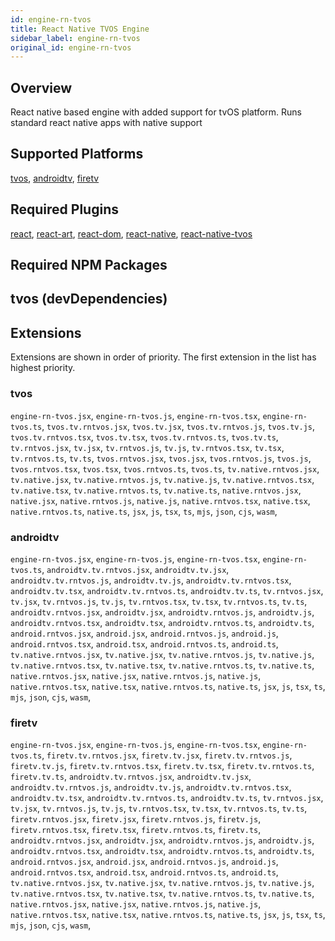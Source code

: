 ```yaml
---
id: engine-rn-tvos
title: React Native TVOS Engine
sidebar_label: engine-rn-tvos
original_id: engine-rn-tvos
---
```


<!--AUTO_GENERATED_START-->


## Overview

React native based engine with added support for tvOS platform. Runs standard react native apps with native support

## Supported Platforms

[tvos](platforms/tvos.md), [androidtv](platforms/androidtv.md), [firetv](platforms/firetv.md)

## Required Plugins

[react](../plugins/overview#react), [react-art](../plugins/overview#react-art), [react-dom](../plugins/overview#react-dom), [react-native](../plugins/overview#react-native), [react-native-tvos](../plugins/overview#react-native-tvos)

## Required NPM Packages

tvos (devDependencies)
  - 








## Extensions

Extensions are shown in order of priority. The first extension in the list has highest priority.

### tvos

`engine-rn-tvos.jsx`, `engine-rn-tvos.js`, `engine-rn-tvos.tsx`, `engine-rn-tvos.ts`, `tvos.tv.rntvos.jsx`, `tvos.tv.jsx`, `tvos.tv.rntvos.js`, `tvos.tv.js`, `tvos.tv.rntvos.tsx`, `tvos.tv.tsx`, `tvos.tv.rntvos.ts`, `tvos.tv.ts`, `tv.rntvos.jsx`, `tv.jsx`, `tv.rntvos.js`, `tv.js`, `tv.rntvos.tsx`, `tv.tsx`, `tv.rntvos.ts`, `tv.ts`, `tvos.rntvos.jsx`, `tvos.jsx`, `tvos.rntvos.js`, `tvos.js`, `tvos.rntvos.tsx`, `tvos.tsx`, `tvos.rntvos.ts`, `tvos.ts`, `tv.native.rntvos.jsx`, `tv.native.jsx`, `tv.native.rntvos.js`, `tv.native.js`, `tv.native.rntvos.tsx`, `tv.native.tsx`, `tv.native.rntvos.ts`, `tv.native.ts`, `native.rntvos.jsx`, `native.jsx`, `native.rntvos.js`, `native.js`, `native.rntvos.tsx`, `native.tsx`, `native.rntvos.ts`, `native.ts`, `jsx`, `js`, `tsx`, `ts`, `mjs`, `json`, `cjs`, `wasm`, 
### androidtv

`engine-rn-tvos.jsx`, `engine-rn-tvos.js`, `engine-rn-tvos.tsx`, `engine-rn-tvos.ts`, `androidtv.tv.rntvos.jsx`, `androidtv.tv.jsx`, `androidtv.tv.rntvos.js`, `androidtv.tv.js`, `androidtv.tv.rntvos.tsx`, `androidtv.tv.tsx`, `androidtv.tv.rntvos.ts`, `androidtv.tv.ts`, `tv.rntvos.jsx`, `tv.jsx`, `tv.rntvos.js`, `tv.js`, `tv.rntvos.tsx`, `tv.tsx`, `tv.rntvos.ts`, `tv.ts`, `androidtv.rntvos.jsx`, `androidtv.jsx`, `androidtv.rntvos.js`, `androidtv.js`, `androidtv.rntvos.tsx`, `androidtv.tsx`, `androidtv.rntvos.ts`, `androidtv.ts`, `android.rntvos.jsx`, `android.jsx`, `android.rntvos.js`, `android.js`, `android.rntvos.tsx`, `android.tsx`, `android.rntvos.ts`, `android.ts`, `tv.native.rntvos.jsx`, `tv.native.jsx`, `tv.native.rntvos.js`, `tv.native.js`, `tv.native.rntvos.tsx`, `tv.native.tsx`, `tv.native.rntvos.ts`, `tv.native.ts`, `native.rntvos.jsx`, `native.jsx`, `native.rntvos.js`, `native.js`, `native.rntvos.tsx`, `native.tsx`, `native.rntvos.ts`, `native.ts`, `jsx`, `js`, `tsx`, `ts`, `mjs`, `json`, `cjs`, `wasm`, 
### firetv

`engine-rn-tvos.jsx`, `engine-rn-tvos.js`, `engine-rn-tvos.tsx`, `engine-rn-tvos.ts`, `firetv.tv.rntvos.jsx`, `firetv.tv.jsx`, `firetv.tv.rntvos.js`, `firetv.tv.js`, `firetv.tv.rntvos.tsx`, `firetv.tv.tsx`, `firetv.tv.rntvos.ts`, `firetv.tv.ts`, `androidtv.tv.rntvos.jsx`, `androidtv.tv.jsx`, `androidtv.tv.rntvos.js`, `androidtv.tv.js`, `androidtv.tv.rntvos.tsx`, `androidtv.tv.tsx`, `androidtv.tv.rntvos.ts`, `androidtv.tv.ts`, `tv.rntvos.jsx`, `tv.jsx`, `tv.rntvos.js`, `tv.js`, `tv.rntvos.tsx`, `tv.tsx`, `tv.rntvos.ts`, `tv.ts`, `firetv.rntvos.jsx`, `firetv.jsx`, `firetv.rntvos.js`, `firetv.js`, `firetv.rntvos.tsx`, `firetv.tsx`, `firetv.rntvos.ts`, `firetv.ts`, `androidtv.rntvos.jsx`, `androidtv.jsx`, `androidtv.rntvos.js`, `androidtv.js`, `androidtv.rntvos.tsx`, `androidtv.tsx`, `androidtv.rntvos.ts`, `androidtv.ts`, `android.rntvos.jsx`, `android.jsx`, `android.rntvos.js`, `android.js`, `android.rntvos.tsx`, `android.tsx`, `android.rntvos.ts`, `android.ts`, `tv.native.rntvos.jsx`, `tv.native.jsx`, `tv.native.rntvos.js`, `tv.native.js`, `tv.native.rntvos.tsx`, `tv.native.tsx`, `tv.native.rntvos.ts`, `tv.native.ts`, `native.rntvos.jsx`, `native.jsx`, `native.rntvos.js`, `native.js`, `native.rntvos.tsx`, `native.tsx`, `native.rntvos.ts`, `native.ts`, `jsx`, `js`, `tsx`, `ts`, `mjs`, `json`, `cjs`, `wasm`, 



<!--AUTO_GENERATED_END-->

